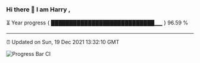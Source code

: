 ### Hi there 👋 I am Harry , 

⏳ Year progress { ████████████████████████████▁▁ } 96.59 %

---

⏰ Updated on Sun, 19 Dec 2021 13:32:10 GMT

![Progress Bar CI](https://github.com/duykhang68/duykhang68/workflows/Progress%20Bar%20CI/badge.svg)
